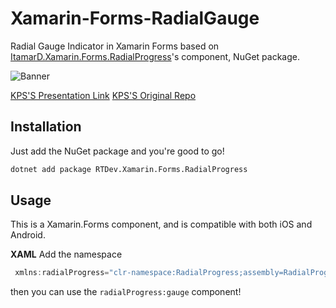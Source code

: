 # Xamarin-Forms-RadialGauge

Radial Gauge Indicator in Xamarin Forms based on [ItamarD.Xamarin.Forms.RadialProgress](https://github.com/doriitamar/Xamarin.Forms.RadialGauge)'s component, NuGet package.

![Banner](https://github.com/KPS25/RadialProgress/blob/master/Screenshot_Banner.jpg)

[KPS'S Presentation Link](https://drive.google.com/open?id=1pAOznBc0N3W4dXJ_P3A9DckqLqq_UuRwKzAKHSYZ6fE)
[KPS'S Original Repo](https://github.com/KPS250/Xamarin-Forms-RadialProgress)

## Installation

Just add the NuGet package and you're good to go!

```bash
dotnet add package RTDev.Xamarin.Forms.RadialProgress
```

## Usage

This is a Xamarin.Forms component, and is compatible with both iOS and Android.

**XAML**
Add the namespace

```csharp
 xmlns:radialProgress="clr-namespace:RadialProgress;assembly=RadialProgressGauge"
```

then you can use the `radialProgress:gauge` component!
